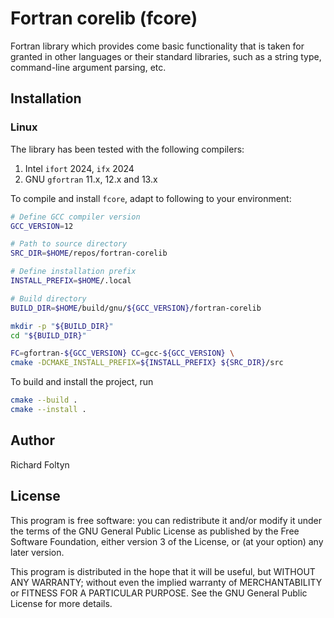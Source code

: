 # Fortran corelib (fcore) #

Fortran library which provides come basic functionality that is taken for 
granted in other languages or their standard libraries, such as
a string type, command-line argument parsing, etc.

## Installation ##

### Linux ###

The library has been tested with the following compilers:

1.  Intel `ifort` 2024, `ifx` 2024
2.  GNU `gfortran` 11.x, 12.x and 13.x

To compile and install `fcore`, adapt to following to your environment:
```bash
# Define GCC compiler version
GCC_VERSION=12

# Path to source directory
SRC_DIR=$HOME/repos/fortran-corelib

# Define installation prefix
INSTALL_PREFIX=$HOME/.local

# Build directory
BUILD_DIR=$HOME/build/gnu/${GCC_VERSION}/fortran-corelib

mkdir -p "${BUILD_DIR}"
cd "${BUILD_DIR}"

FC=gfortran-${GCC_VERSION} CC=gcc-${GCC_VERSION} \
cmake -DCMAKE_INSTALL_PREFIX=${INSTALL_PREFIX} ${SRC_DIR}/src
```

To build and install the project, run
```bash
cmake --build .
cmake --install .
```

## Author

Richard Foltyn

## License

This program is free software: you can redistribute it and/or modify it under 
the terms of the GNU General Public License as published by the Free Software 
Foundation, either version 3 of the License, or (at your option) any later 
version.

This program is distributed in the hope that it will be useful, but WITHOUT ANY 
WARRANTY; without even the implied warranty of MERCHANTABILITY or FITNESS FOR A 
PARTICULAR PURPOSE. See the GNU General Public License for more details.
